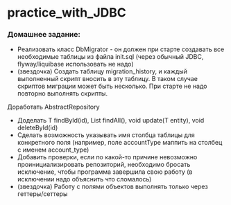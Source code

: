 # practice_with_JDBC

### Домашнее задание:
- Реализовать класс DbMigrator - он должен при старте создавать все необходимые 
таблицы из файла init.sql (через обычный JDBC, flyway/liquibase использовать не надо)
- (звездочка) Создать таблицу migration_history, и каждый выполненный скрипт вносить в эту таблицу.
В таком случае скриптов миграции может быть несколько. При старте не надо повторно выполнять скрипты.

Доработать AbstractRepository
- Доделать T findById(id), List<T> findAll(), void update(T entity), void deleteById(id)
- Сделать возможность указывать имя столбца таблицы для конкретного поля (например, поле accountType маппить на столбец 
с именем account_type)
- Добавить проверки, если по какой-то причине невозможно проинициализировать репозиторий, необходимо бросать исключение, 
чтобы программа завершила свою работу (в исключении надо объяснить что сломалось)
- (звездочка) Работу с полями объектов выполнять только через геттеры/сеттеры